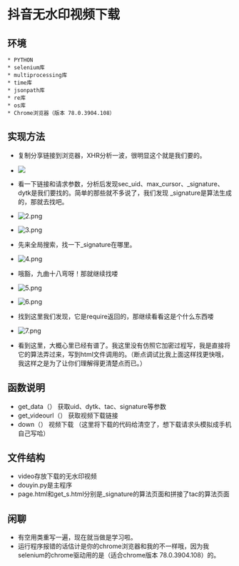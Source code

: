 

# 抖音无水印视频下载

## 环境

	* PYTHON
	* selenium库
	* multiprocessing库
	* time库
	* jsonpath库
	* re库
	* os库
	* Chrome浏览器（版本 78.0.3904.108）
## 实现方法

* 复制分享链接到浏览器，XHR分析一波，很明显这个就是我们要的。
* ![](https://i.loli.net/2019/11/25/xUySz1MuJcr2B3V.png)

* 看一下链接和请求参数，分析后发现sec_uid、max_cursor、_signature、dytk是我们要找的。简单的那些就不多说了，我们发现 _signature是算法生成的，那就去找吧。
* ![2.png](https://i.loli.net/2019/11/25/Xi1xBwIDckruPfa.png)
* ![3.png](https://i.loli.net/2019/11/25/UeZqpAKgfM2xOJc.png)
* 先来全局搜索，找一下_signature在哪里。
* ![4.png](https://i.loli.net/2019/11/25/kPrQ14fanpTMGCd.png)
* 哦豁，九曲十八弯呀！那就继续找喽
* ![5.png](https://i.loli.net/2019/11/25/ghSZPz9sXenD3Im.png)
* ![6.png](https://i.loli.net/2019/11/25/ZwKGxlXd3b4gSTO.png)
* 找到这里我们发现，它是require返回的，那继续看看这是个什么东西喽
* ![7.png](https://i.loli.net/2019/11/25/HVbGCTadkeRqU8g.png)
* 看到这里，大概心里已经有谱了。我这里没有仿照它加密过程写，我是直接将它的算法弄过来，写到html文件调用的。（断点调试比我上面这样找更快哦，我这样之是为了让你们理解得更清楚点而已。）

## 函数说明

* get_data（）                  获取uid、dytk、tac、signature等参数
* get_videourl（）            获取视频下载链接
* down（）                         视频下载  （这里将下载的代码给清空了，想下载请求头模拟成手机自己写哈）

## 文件结构

* video存放下载的无水印视频
* douyin.py是主程序
* page.html和get_s.html分别是_signature的算法页面和拼接了tac的算法页面

## 闲聊

* 有空用类重写一遍，现在就当做是学习啦。
* 运行程序报错的话估计是你的chrome浏览器和我的不一样哦，因为我selenium的chrome驱动用的是（适合chrome版本 78.0.3904.108）的。